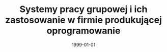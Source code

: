 ---
# Documentation: https://wowchemy.com/docs/managing-content/

title: Systemy pracy grupowej i ich zastosowanie w firmie produkującej oprogramowanie
subtitle: ''
summary: ''
authors:
- Przemysław Michalski
- kazienko
- Krzysztof Łuniewski
tags: []
categories: []
date: '1999-01-01'
lastmod: 2022-10-07T05:47:25Z
featured: false
draft: false

# Featured image
# To use, add an image named `featured.jpg/png` to your page's folder.
# Focal points: Smart, Center, TopLeft, Top, TopRight, Left, Right, BottomLeft, Bottom, BottomRight.
image:
  caption: ''
  focal_point: ''
  preview_only: false

# Projects (optional).
#   Associate this post with one or more of your projects.
#   Simply enter your project's folder or file name without extension.
#   E.g. `projects = ["internal-project"]` references `content/project/deep-learning/index.md`.
#   Otherwise, set `projects = []`.
projects: []
publishDate: '2022-10-07T05:47:24.071681Z'
publication_types:
- '1'
abstract: ''
publication: '*Multimedia w biznesie. Krajowa konferencja. Materiały konferencyjne,
  Częstochowa, [24-26 marca] 1999.*'
---